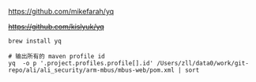 
https://github.com/mikefarah/yq

~~https://github.com/kislyuk/yq~~



```
brew install yq
```


```shell
# 输出所有的 maven profile id
yq  -o p '.project.profiles.profile[].id' /Users/zll/data0/work/git-repo/ali/ali_security/arm-mbus/mbus-web/pom.xml | sort

```

